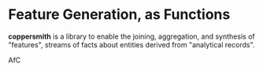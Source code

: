 Feature Generation, as Functions
================================

**coppersmith** is a library to enable the joining, aggregation, and synthesis
of "features", streams of facts about entities derived from "analytical
records".

AfC

